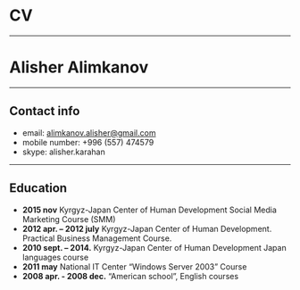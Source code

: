 # CV
***
# Alisher Alimkanov
***
## Contact info
- email: alimkanov.alisher@gmail.com
- mobile number: +996 (557) 474579
- skype: alisher.karahan
***
## Education
- **2015 nov** Kyrgyz-Japan Center of Human Development	Social Media Marketing Course (SMM)
- **2012 apr. – 2012 july** Kyrgyz-Japan Center of Human Development. Practical Business Management Course.
- **2010 sept. – 2014.** Kyrgyz-Japan Center of Human Development Japan languages course
- **2011 may** National IT Center “Windows Server 2003” Course
- **2008 apr. - 2008 dec.** “American school”, English courses
